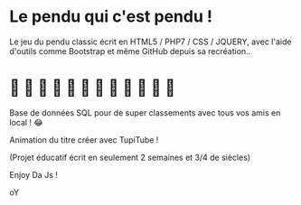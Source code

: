 # Le pendu qui c'est pendu !

Le jeu du pendu classic écrit en HTML5 / PHP7 / CSS / JQUERY, avec l'aide d'outils comme Bootstrap et même GitHub depuis sa recréation..

# :hear_no_evil: :hear_no_evil: :hear_no_evil: :hear_no_evil: :hear_no_evil: :hear_no_evil: :hear_no_evil: :hear_no_evil: :hear_no_evil: :hear_no_evil: :hear_no_evil: :hear_no_evil: 

Base de données SQL pour de super classements avec tous vos amis en local ! :joy:

Animation du titre créer avec TupiTube !

(Projet éducatif écrit en seulement 2 semaines et 3/4 de siècles)

Enjoy Da Js !

oY
